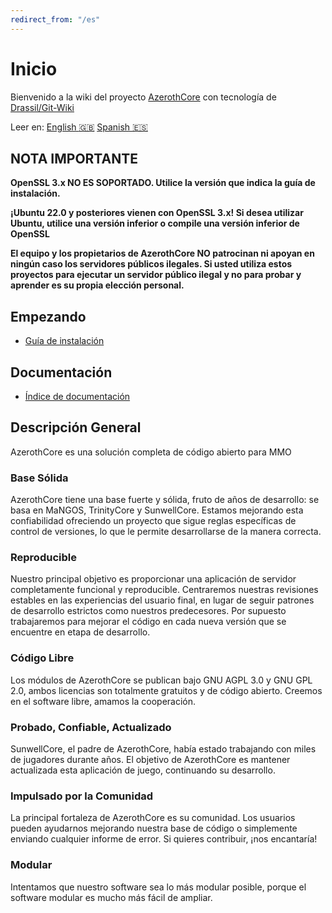 ```yaml
---
redirect_from: "/es"
---
```


# Inicio

Bienvenido a la wiki del proyecto [AzerothCore](http://www.azerothcore.org/) con tecnología de [Drassil/Git-Wiki](https://github.com/Drassil/git-wiki)

Leer en: [English :gb:](../home) [Spanish :es:](home)

## NOTA IMPORTANTE

**OpenSSL 3.x NO ES SOPORTADO. Utilice la versión que indica la guía de instalación.**

**¡Ubuntu 22.0 y posteriores vienen con OpenSSL 3.x! Si desea utilizar Ubuntu, utilice una versión inferior o compile una versión inferior de OpenSSL**

**El equipo y los propietarios de AzerothCore NO patrocinan ni apoyan en ningún caso los servidores públicos ilegales. Si usted utiliza estos proyectos para ejecutar un servidor público ilegal y no para probar y aprender es su propia elección personal.**

## Empezando

- [Guía de instalación](installation.md)

## Documentación

- [Índice de documentación](documentation-index.md)

## Descripción General

AzerothCore es una solución completa de código abierto para MMO

### Base Sólida

AzerothCore tiene una base fuerte y sólida, fruto de años de desarrollo: se basa en MaNGOS, TrinityCore y SunwellCore.
Estamos mejorando esta confiabilidad ofreciendo un proyecto que sigue reglas específicas de control de versiones, lo que le permite desarrollarse de la manera correcta.

### Reproducible

Nuestro principal objetivo es proporcionar una aplicación de servidor completamente funcional y reproducible. Centraremos nuestras revisiones estables en las experiencias del usuario final, en lugar de seguir patrones de desarrollo estrictos como nuestros predecesores.
Por supuesto trabajaremos para mejorar el código en cada nueva versión que se encuentre en etapa de desarrollo.

### Código Libre

Los módulos de AzerothCore se publican bajo GNU AGPL 3.0 y GNU GPL 2.0, ambos licencias son totalmente gratuitos y de código abierto. Creemos en el software libre, amamos la cooperación.

### Probado, Confiable, Actualizado

SunwellCore, el padre de AzerothCore, había estado trabajando con miles de jugadores durante años. El objetivo de AzerothCore es mantener actualizada esta aplicación de juego, continuando su desarrollo.

### Impulsado por la Comunidad

La principal fortaleza de AzerothCore es su comunidad. Los usuarios pueden ayudarnos mejorando nuestra base de código o simplemente enviando cualquier informe de error. Si quieres contribuir, ¡nos encantaría!

### Modular

Intentamos que nuestro software sea lo más modular posible, porque el software modular es mucho más fácil de ampliar.
